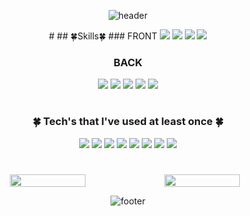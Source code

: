 <div align=center>
  
![header](https://capsule-render.vercel.app/api?type=waving&color=timeAuto&height=200&section=header&text=JaeryunJeong&fontSize=70)

<div align=center>
#
  ## 🍀Skills🍀
  ### FRONT
  <img src="https://img.shields.io/badge/HTML-red?style=for-the-badge&logo=HTML5&logoColor=white"/>
  <img src="https://img.shields.io/badge/CSS-blue?style=for-the-badge&logo=css3&logoColor=white"/>
  <img src="https://img.shields.io/badge/JavaScript-F7D358?style=for-the-badge&logo=javascript&logoColor=white"/>
  <img src="https://img.shields.io/badge/JQuery-0769ad?style=for-the-badge&logo=jquery&logoColor=white"/>
</div>
<div align=center>
  
  ### BACK
  <img src="https://img.shields.io/badge/JAVA-007396?style=for-the-badge&logo=java&logoColor=white"/>
  <img src="https://img.shields.io/badge/Spring-6DB33F?style=for-the-badge&logo=spring&logoColor=white"/>
  <img src="https://img.shields.io/badge/SpringBoot-6DB33F?style=for-the-badge&logo=springboot&logoColor=white"/>
  <img src="https://img.shields.io/badge/Thymeleaf-005F0F?style=for-the-badge&logo=thymeleaf&logoColor=white"/>
  <img src="https://img.shields.io/badge/Oracle-F80000?style=for-the-badge&logo=oracle&logoColor=white"/>
</div>

#

<div align=center>

  ###  🍀 Tech's that I've used at least once 🍀
  <img src="https://img.shields.io/badge/Git-F05032?style=for-the-badge&logo=git&logoColor=white"/>
  <img src="https://img.shields.io/badge/Linux-FCC624?style=for-the-badge&logo=linux&logoColor=white"/>
  <img src="https://img.shields.io/badge/Vue.js-4FC08D?style=for-the-badge&logo=vuedotjs&logoColor=white"/>
  <img src="https://img.shields.io/badge/Spring Security-6DB33F?style=for-the-badge&logo=springsecurity&logoColor=white"/>
  <img src="https://img.shields.io/badge/MySQL-4479A1?style=for-the-badge&logo=mysql&logoColor=white"/>
  <img src="https://img.shields.io/badge/Docker-2496ED?style=for-the-badge&logo=docker&logoColor=white"/>
  <img src="https://img.shields.io/badge/Amazon EC2-FF9900?style=for-the-badge&logo=amazonec2&logoColor=white"/>
  <img src="https://img.shields.io/badge/Jenkins-D24939?style=for-the-badge&logo=jenkins&logoColor=white"/>
</div>

#

<div align=center>
  
  <div style="display:flex">
    <img src="https://github-readme-stats.vercel.app/api/top-langs/?username=jeongjaeryun&exclude_repo=dkssud8150.github.io&layout=compact&theme=tokyonight" width="49%" />
    <img src="https://github-readme-stats.vercel.app/api?username=jeongjaeryun&theme=tokyonight&show_icons=true" width="49%" />
  </div>
</div>

![footer](https://capsule-render.vercel.app/api?type=waving&color=timeAuto&height=200&section=footer)
</div>
<!--- 
- 👋 Hi, I’m @jeongjaeryun
- 👀 I’m interested in ...
- 🌱 I’m currently learning ...
- 💞️ I’m looking to collaborate on ...
- 📫 How to reach me ...
--->

<!---
jeongjaeryun/jeongjaeryun is a ✨ special ✨ repository because its `README.md` (this file) appears on your GitHub profile.
You can click the Preview link to take a look at your changes.
--->
